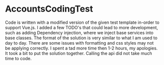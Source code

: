 # AccountsCodingTest
Code is written with a modified version of the given test template in-order to support Vue.js. 
I added a few TODO's that could lead to more development, such as adding Dependency injection, where we inject base services into base classes.
The format of the solution is very similar to what I am used to day to day. 
There are some issues with formatting and css styles may not be applying correctly. 
I spent a tad more time then 1-2 hours, my apologies. It took a bit to put the solution together. Calling the api did not take much time to code.
